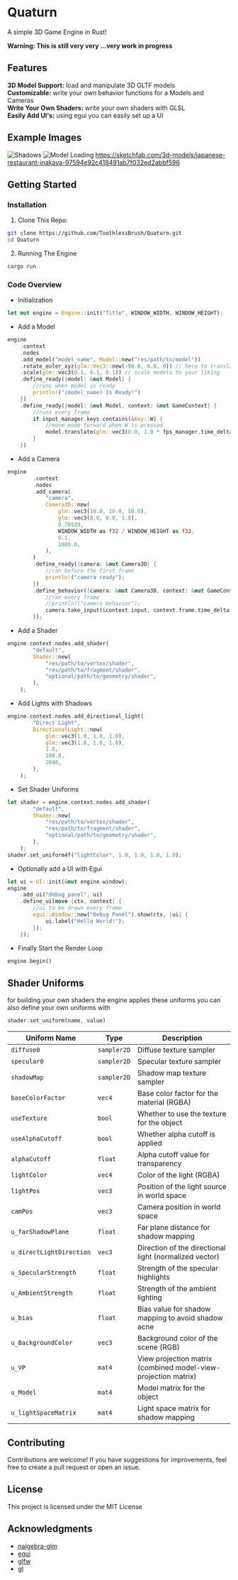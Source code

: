# Quaturn

A simple 3D Game Engine in Rust!

**Warning: This is still very very ...very work in progress**

## Features

**3D Model Support:** load and manipulate 3D GLTF models\
**Customizable:** write your own behavior functions for a Models and Cameras\
**Write Your Own Shaders:** write your own shaders with GLSL\
**Easily Add UI's:** using egui you can easily set up a UI

## Example Images

![Shadows](images/Shadows.png)
![Model Loading](images/Model_Loading.png)
<https://sketchfab.com/3d-models/japanese-restaurant-inakaya-97594e92c418491ab7f032ed2abbf596>

## Getting Started

### Installation

1. Clone This Repo:

```bash
git clone https://github.com/ToothlessBrush/Quaturn.git
cd Quaturn
```

2. Running The Engine

```bash
cargo run
```

### Code Overview

-   Initialization

```rust
let mut engine = Engine::init("Title", WINDOW_WIDTH, WINDOW_HEIGHT);
```

-   Add a Model

```rust
engine
    .context
    .nodes
    .add_model("model_name", Model::new("res/path/to/model"))
    .rotate_euler_xyz(glm::Vec3::new(-90.0, 0.0, 0)) // here to translate Z+ up to Y+ up
    .scale(glm::vec3(0.1, 0.1, 0.1)) // scale models to your liking
    .define_ready(|model: &mut Model| {
        //runs when model is ready
        println!("(model_name) Is Ready!")
    })
    .define_ready(|model: &mut Model, context: &mut GameContext| {
        //runs every frame
        if input_manager.keys.contains(&Key::W) {
            //move mode forward when W is pressed
            model.translate(glm::vec3(0.0, 1.0 * fps_manager.time_delta.as_sec_f32(), 0.0));
        }
    })
```

-   Add a Camera

```rust
engine
        .context
        .nodes
        .add_camera(
            "camera",
            Camera3D::new(
                glm::vec3(10.0, 10.0, 10.0),
                glm::vec3(0.0, 0.0, 1.0),
                0.78539,
                WINDOW_WIDTH as f32 / WINDOW_HEIGHT as f32,
                0.1,
                1000.0,
            ),
        )
        .define_ready(|camera: &mut Camera3D| {
            //ran before the first frame
            println!("camera ready");
        })
        .define_behavior(|camera: &mut Camera3D, context: &mut GameContext| {
            //ran every frame
            //println!("camera behavior");
            camera.take_input(&context.input, context.frame.time_delta.as_secs_f32()); //basic built in fly movement
        });
```

-   Add a Shader

```rust
engine.context.nodes.add_shader(
        "default",
        Shader::new(
            "res/path/to/vertex/shader",
            "res/path/to/fragment/shader",
            "optional/path/to/geometry/shader",
        ),
    );
```

-   Add Lights with Shadows

```rust
engine.context.nodes.add_directional_light(
        "Direct Light",
        DirectionalLight::new(
            glm::vec3(1.0, 1.0, 1.0),
            glm::vec3(1.0, 1.0, 1.0),
            1.0,
            100.0,
            2048,
        ),
    );
```

-   Set Shader Uniforms

```rust
let shader = engine.context.nodes.add_shader(
        "default",
        Shader::new(
            "res/path/to/vertex/shader",
            "res/path/to/fragment/shader",
            "optional/path/to/geometry/shader",
        ),
    );
shader.set_uniform4f("lightColor", 1.0, 1.0, 1.0, 1.0);
```

-   Optionally add a UI with Egui

```rust
let ui = UI::init(&mut engine.window);
engine
    .add_ui("debug_panel", ui)
    .define_ui(move |ctx, context| {
        //ui to be drawn every frame
        egui::Window::new("Debug Panel").show(ctx, |ui| {
            ui.label("Hello World!");
        });
    });
```

-   Finally Start the Render Loop

```rust
engine.begin()
```

## Shader Uniforms

for building your own shaders the engine applies these uniforms you can also define your own uniforms with

```rust
shader.set_uniform(name, value)
```

| Uniform Name             | Type        | Description                                                    |
| ------------------------ | ----------- | -------------------------------------------------------------- |
| `diffuse0`               | `sampler2D` | Diffuse texture sampler                                        |
| `specular0`              | `sampler2D` | Specular texture sampler                                       |
| `shadowMap`              | `sampler2D` | Shadow map texture sampler                                     |
| `baseColorFactor`        | `vec4`      | Base color factor for the material (RGBA)                      |
| `useTexture`             | `bool`      | Whether to use the texture for the object                      |
| `useAlphaCutoff`         | `bool`      | Whether alpha cutoff is applied                                |
| `alphaCutoff`            | `float`     | Alpha cutoff value for transparency                            |
| `lightColor`             | `vec4`      | Color of the light (RGBA)                                      |
| `lightPos`               | `vec3`      | Position of the light source in world space                    |
| `camPos`                 | `vec3`      | Camera position in world space                                 |
| `u_farShadowPlane`       | `float`     | Far plane distance for shadow mapping                          |
| `u_directLightDirection` | `vec3`      | Direction of the directional light (normalized vector)         |
| `u_SpecularStrength`     | `float`     | Strength of the specular highlights                            |
| `u_AmbientStrength`      | `float`     | Strength of the ambient lighting                               |
| `u_bias`                 | `float`     | Bias value for shadow mapping to avoid shadow acne             |
| `u_BackgroundColor`      | `vec3`      | Background color of the scene (RGB)                            |
| `u_VP`                   | `mat4`      | View projection matrix (combined model-view-projection matrix) |
| `u_Model`                | `mat4`      | Model matrix for the object                                    |
| `u_lightSpaceMatrix`     | `mat4`      | Light space matrix for shadow mapping                          |

## Contributing

Contributions are welcome! If you have suggestions for improvements, feel free to create a pull request or open an issue.

## License

This project is licensed under the MIT License

## Acknowledgments

-   [nalgebra-glm](https://crates.io/crates/nalgebra-glm)
-   [egui](https://crates.io/crates/egui)
-   [glfw](https://crates.io/crates/glfw)
-   [gl](https://crates.io/crates/gl)
